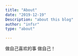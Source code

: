 ```yaml
---
title: "About"
date: "2019-12-19"
Description: "about this blog"
author: "infsr"
type: "about"

---
```



做自己喜欢的事 做自己！